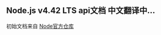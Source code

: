 ## Node.js v4.42 LTS api文档 中文翻译中...
初始文档来自 [Node官方仓库](https://github.com/nodejs/node/tree/v4.4.2/doc/api)
